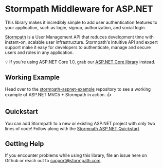 # Stormpath Middleware for ASP.NET
This library makes it incredibly simple to add user authentication features to your application, such as login, signup, authorization, and social login.

[Stormpath](https://stormpath.com) is a User Management API that reduces development time with instant-on, scalable user infrastructure. Stormpath's intuitive API and expert support make it easy for developers to authenticate, manage and secure users and roles in any application.

:bulb: If you're using ASP.NET Core 1.0, grab our [ASP.NET Core library](https://github.com/stormpath/stormpath-aspnetcore) instead.

## Working Example

Head over to the [stormpath-aspnet-example](https://github.com/stormpath/stormpath-aspnet-example) repository to see a working example of ASP.NET MVC5 + Stormpath in action. :+1:

## Quickstart

You can add Stormpath to a new or existing ASP.NET project with only two lines of code! Follow along with the [Stormpath ASP.NET Quickstart](http://docs.stormpath.com/dotnet/aspnet/latest/quickstart.html).

## Getting Help
If you encounter problems while using this library, file an issue here on Github or reach out to support@stormpath.com.
